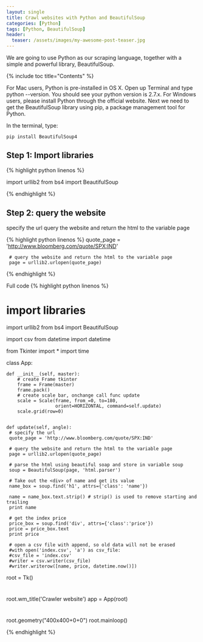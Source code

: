 ```yaml
---
layout: single
title: Crawl websites with Python and BeautifulSoup
categories: [Python]
tags: [Python, BeautifulSoup]
header:
  teaser: /assets/images/my-awesome-post-teaser.jpg
---
```


We are going to use Python as our scraping language, together with a simple and powerful library, BeautifulSoup.

{% include toc title="Contents" %}

For Mac users, Python is pre-installed in OS X. Open up Terminal and type python --version. You should see your python version is 2.7.x.
For Windows users, please install Python through the official website.
Next we need to get the BeautifulSoup library using pip, a package management tool for Python.

In the terminal, type:

```easy_install pip  
pip install BeautifulSoup4
```

## Step 1: Import libraries 
{% highlight python linenos %}

import urllib2
from bs4 import BeautifulSoup

{% endhighlight %}

## Step 2: query the website
specify the url
query the website and return the html to the variable page

{% highlight python linenos %}
	 quote_page = 'http://www.bloomberg.com/quote/SPX:IND'

     # query the website and return the html to the variable page
     page = urllib2.urlopen(quote_page)
{% endhighlight %}
	 
	 
Full code
{% highlight python linenos %}
# import libraries
import urllib2
from bs4 import BeautifulSoup

import csv
from datetime import datetime

from Tkinter import *
import time

class App:
    
    def __init__(self, master):
        # create Frame tkinter
        frame = Frame(master)
        frame.pack()
        # create scale bar, onchange call func update
        scale = Scale(frame, from_=0, to=180,
                      orient=HORIZONTAL, command=self.update)
        scale.grid(row=0)
    
    
    def update(self, angle):
     # specify the url
     quote_page = 'http://www.bloomberg.com/quote/SPX:IND'

     # query the website and return the html to the variable page
     page = urllib2.urlopen(quote_page)

     # parse the html using beautiful soap and store in variable soup
     soup = BeautifulSoup(page, 'html.parser')

     # Take out the <div> of name and get its value
     name_box = soup.find('h1', attrs={'class': 'name'})

     name = name_box.text.strip() # strip() is used to remove starting and trailing
     print name

     # get the index price
     price_box = soup.find('div', attrs={'class':'price'})
     price = price_box.text
     print price

     # open a csv file with append, so old data will not be erased
     #with open('index.csv', 'a') as csv_file:
     #csv_file = 'index.csv'
     #writer = csv.writer(csv_file)
     #writer.writerow([name, price, datetime.now()])

root = Tk()
#
root.wm_title('Crawler website')
app = App(root)
#
root.geometry("400x400+0+0")
root.mainloop()

{% endhighlight %}